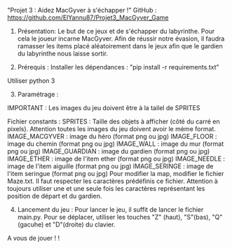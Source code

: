 "Projet 3 : Aidez MacGyver à s'échapper !"
GitHub : https://github.com/ElYannu87/Projet3_MacGyver_Game

1. Présentation:
Le but de ce jeux et de s'échapper du labyrinthe. Pour cela le joueur incarne MacGyver. Afin de réussir notre évasion,
il faudra ramasser les items placé aléatoirement dans le jeux afin que le gardien du labyrinthe nous laisse sortir.

2. Prérequis :
Installer les dépendances : "pip install -r requirements.txt"

Utiliser python 3

3. Paramétrage :

IMPORTANT : Les images du jeu doivent être à la tailel de SPRITES

Fichier constants :
SPRITES : Taille des objets à afficher (côté du carré en pixels). Attention toutes les images du jeu doivent avoir le mème format.
IMAGE_MACGYVER : image du héro (format png ou jpg)
IMAGE_FLOOR : image du chemin (format png ou jpg)
IMAGE_WALL : image du mur (format png ou jpg)
IMAGE_GUARDIAN : image du gardien (format png ou jpg)
IMAGE_ETHER : image de l'item ether (format png ou jpg)
IMAGE_NEEDLE : image de l'item aiguille (format png ou jpg)
IMAGE_SERINGE : image de l'item seringue (format png ou jpg)
Pour modifier la map, modifier le fichier Maze.txt. Il faut respecter les caractères prédéfinis ce fichier. Attention à 
toujours utiliser une et une seule fois les caractères représentant les position de départ et du gardien.

4. Lancement du jeu :
Pour lancer le jeu, il suffit de lancer le fichier main.py. Pour se déplacer, utiliser les touches "Z" (haut), "S"(bas), "Q"(gacuhe) et "D"(droite) du clavier.

A vous de jouer !  !
